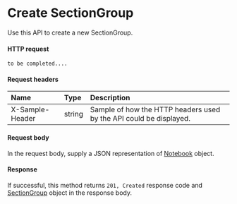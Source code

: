 # Create SectionGroup

Use this API to create a new SectionGroup.
#### HTTP request
```http
to be completed....
```
#### Request headers
| Name       | Type | Description|
|:---------------|:--------|:----------|
| X-Sample-Header  | string  | Sample of how the HTTP headers used by the API could be displayed.|

#### Request body
In the request body, supply a JSON representation of [Notebook]('../api/notebook.md') object.


#### Response
If successful, this method returns `201, Created` response code and [SectionGroup](../resources/sectiongroup.md) object in the response body.
